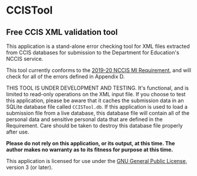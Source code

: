 # CCISTool
## Free CCIS XML validation tool
This application is a stand-alone error checking tool for XML files extracted
from CCIS databases for submission to the Department for Education's NCCIS
service.

This tool currently conforms to the [2019-20 NCCIS MI Requirement](https://assets.publishing.service.gov.uk/government/uploads/system/uploads/attachment_data/file/758541/NCCIS_Management__Information_Requirement_2019_to_2020.pdf), and will check for all of the errors defined in Appendix D.

THIS TOOL IS UNDER DEVELOPMENT AND TESTING. It's functional, and is limited to
read-only operations on the XML input file. If you choose to test this
application, please be aware that it caches the submission data in an SQLite
database file called `CCISTool.db`. If this application is used to load a
submission file from a live database, this database file will contain all of
the personal data and sensitive personal data that are defined in the
Requirement. Care should be taken to destroy this database file properly after
use.

**Please do not rely on this application, or its output, at this time. The
author makes no warranty as to its fitness for purpose at this time.**

This application is licensed for use under the
[GNU General Public License](COPYING), version 3 (or later).

